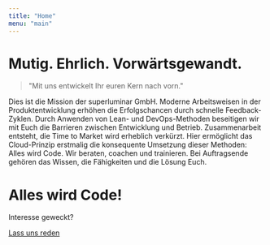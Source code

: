 ```yaml
---
title: "Home"
menu: "main"
---
```

<div class="center px2 py2">
<h1 class="h1 h0-responsive mt2 mb0 regular">Mutig. Ehrlich. Vorwärtsgewandt.</h1>
</div>

<div class="clearfix mxn2">
<div class="sm-col sm-col-6 px2">
<blockquote>
"Mit uns entwickelt Ihr euren Kern nach vorn."
</blockquote>
Dies ist die Mission der superluminar GmbH.
Moderne Arbeitsweisen in der Produktentwicklung erhöhen die Erfolgschancen durch schnelle Feedback-Zyklen. Durch Anwenden von Lean- und DevOps-Methoden beseitigen wir mit Euch die Barrieren zwischen Entwicklung und Betrieb. Zusammenarbeit entsteht, die Time to Market wird erheblich verkürzt. Hier ermöglicht das Cloud-Prinzip erstmalig die konsequente Umsetzung dieser Methoden: Alles wird Code.
Wir beraten, coachen und trainieren. Bei Auftragsende gehören das Wissen, die Fähigkeiten und die Lösung Euch.

</div>
<div class="center sm-col sm-col-6 px2">
<h1 class="h1 h0-responsive mt4 mb0 regular">Alles wird Code!</h1>
<p class="h3">Interesse geweckt?</p>
<a href="#" class="h3 btn btn-primary mb4">Lass uns reden</a>
</div>

</div>

